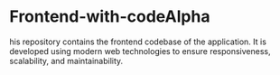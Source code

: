 # Frontend-with-codeAlpha
his repository contains the frontend codebase of the application. It is developed using modern web technologies to ensure responsiveness, scalability, and maintainability.
